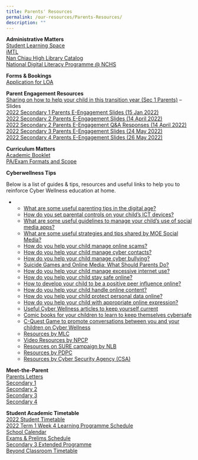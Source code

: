 ```yaml
---
title: Parents' Resources
permalink: /our-resources/Parents-Resources/
description: ""
---
```

**Administrative Matters**<br>
[Student Learning Space](https://learning.moe.edu.sg/)  
[iMTL](https://imtl.moe.edu.sg/)  
[Nan Chiau High Library Catalog](https://nanchiauhigh.spydus.com.sg/)  
[National Digital Literacy Programme @ NCHS](http://go.gov.sg/nchs-ndlp)

**Forms & Bookings**<br>
[Application for LOA](https://go.gov.sg/nchs-loa)

**Parent Engagement Resources**<br>
[Sharing on how to help your child in this transition year (Sec 1 Parents)](https://drive.google.com/file/d/1AERpSAZwgNOk9a0P7HAHbU4qiRcztz2M/view) – Slides<br>[2022 Secondary 1 Parents E-Engagement Slides (15 Jan 2022)](https://drive.google.com/file/d/1Y9kpVSqbtMFcZSMZnZWqlqsG5CyygsOF/view?usp=sharing)  
[2022 Secondary 2 Parents E-Engagement Slides (14 April 2022)](https://drive.google.com/file/d/1oBCT8dvSuoqTVjha17iTJyrD_kdJH4Hn/view)  
[2022 Secondary 2 Parents E-Engagement Q&A Responses (14 April 2022)](https://drive.google.com/drive/folders/1tCQWVeImVf-iC71x0MIs_7Uys9btX51t)  
[2022 Secondary 3 Parents E-Engagement Slides (24 May 2022)](https://drive.google.com/file/d/1hiSF6rVbTrf9kbYa6x_rMGDNrad4qYPv/view?usp=sharing)  
[2022 Secondary 4 Parents E-Engagement Slides (26 May 2022)](https://drive.google.com/file/d/1V5-xTKsaDvCc23zJP9a_qde0874REHi1/view?usp=sharing)

**Curriculum Matters**<br>
[Academic Booklet](https://drive.google.com/drive/folders/1-u9xunjUbfXWFHhldfQLP0fJmpUIXjzz?usp=sharing)  
[PA/Exam Formats and Scope](https://drive.google.com/drive/u/1/folders/1fQWE3i8efqnjzatOy_LkVhLQIbqyRpJy)

**Cyberwellness Tips**

Below is a list of guides & tips, resources and useful links to help you to reinforce Cyber Wellness education at home.

*   *   [What are some useful parenting tips in the digital age?](https://ictconnection.moe.edu.sg/cyber-wellness/for-parents/guides-and-tips/parenting-tips)
    *   [How do you set parental controls on your child’s ICT devices?](https://ictconnection.moe.edu.sg/cyber-wellness/for-parents/guides-and-tips/parental-controls)
    *   [What are some useful guidelines to manage your child’s use of social media apps?](https://ictconnection.moe.edu.sg/cyber-wellness/for-parents/guides-and-tips/social-media-guidelines)
    *   [What are some useful strategies and tips shared by MOE Social Media?](https://ictconnection.moe.edu.sg/cyber-wellness/for-parents/guides-and-tips/social-media-posts)
    *   [How do you help your child manage online scams?](https://ictconnection.moe.edu.sg/cyber-wellness/for-parents/guides-and-tips/helping-your-child-manage-online-scams)
    *   [How do you help your child manage cyber contacts?](https://ictconnection.moe.edu.sg/cyber-wellness/for-parents/guides-and-tips/helping-your-child-manage-cyber-contacts)
    *   [How do you help your child manage cyber bullying?](https://ictconnection.moe.edu.sg/cyber-wellness/for-parents/guides-and-tips/helping-your-child-manage-cyber-bullying)
    *   [Suicide Games and Online Media: What Should Parents Do?](https://www.schoolbag.sg/story/suicide-games-and-online-media-what-should-parents-do)
    *   [How do you help your child manage excessive internet use?](https://ictconnection.moe.edu.sg/cyber-wellness/for-parents/guides-and-tips/helping-your-child-manage-excessive-internet-use)
    *   [How do you help your child stay safe online?](https://ictconnection.moe.edu.sg/cyber-wellness/for-parents/guides-and-tips/helping-your-child-stay-safe-online)
    *   [How to develop your child to be a positive peer influence online?](https://ictconnection.moe.edu.sg/cyber-wellness/for-parents/guides-and-tips/developing-your-child-to-be-a-positive-peer-influence-online)
    *   [How do you help your child handle online content?](https://ictconnection.moe.edu.sg/cyber-wellness/for-parents/guides-and-tips/helping-your-child-handle-online-content)
    *   [How do you help your child protect personal data online?](https://ictconnection.moe.edu.sg/cyber-wellness/for-parents/guides-and-tips/how-do-you-help-your-child-protect-personal-data-online)
    *   [How do you help your child with appropriate online expression?](https://ictconnection.moe.edu.sg/cyber-wellness/for-parents/guides-and-tips/how-do-you-help-your-child-with-appropriate-online-expression)
    *   [Useful Cyber Wellness articles to keep yourself current](https://ictconnection.moe.edu.sg/cyber-wellness/for-parents/resources/cyber-wellness-articles)
    *   [Comic books for your children to learn to keep themselves cybersafe](https://ictconnection.moe.edu.sg/cyber-wellness/for-parents/resources/comic-books)
    *   [C-Quest Game to promote conversations between you and your children on Cyber Wellness](https://ictconnection.moe.edu.sg/cyber-wellness/for-parents/resources/c-quest)
    *   [Resources by MLC](http://www.medialiteracycouncil.sg/Resources/Pages/parents.aspx)
    *   [Video Resources by NPCP](http://www.scamalert.sg/resources/videos)
    *   [Resources on SURE campaign by NLB](http://www.nlb.gov.sg/sure/)
    *   [Resources by PDPC](https://www.pdpc.gov.sg/resources/for-individuals)
    *   [Resources by Cyber Security Agency (CSA)](https://www.csa.gov.sg/gosafeonline)


**Meet-the-Parent**<br>
[Parents Letters](https://drive.google.com/drive/folders/0B0NLoi7jhnNmcUkxUkRrUlNoZ00?usp=sharing)  
[Secondary 1](https://drive.google.com/drive/folders/1lTjk_GqX5_KCCwMdGAoD3E6WNmep7S2F?usp=sharing)  
[Secondary 2](https://drive.google.com/drive/folders/1zBy3zTraW6izEZZn-rd8rAX48X6f5p46?usp=sharing)  
[Secondary 3](https://drive.google.com/drive/folders/15wvThnU2JtsfcrwCHH7YxrYJ2x1RIbYZ?usp=sharing)  
[Secondary 4](https://drive.google.com/drive/folders/1Au3HRa0_d1-9RnNsMNigz8ZrayXyX8Jq?usp=sharing)

**Student Academic Timetable**<br>
[2022 Student Timetable](https://drive.google.com/drive/folders/1aGZqASMNs0pPdVXJOFMi1S0Z49QRWh58?usp=sharing)  
[2022 Term 1 Week 4 Learning Programme Schedule](https://docs.google.com/spreadsheets/d/1HHe3aKOZFwuqPL6efOvR4PU2G4WXWnjALvjIvkM7MCw/edit?usp=sharing)  
[School Calendar](https://www-nanchiauhigh-moe-edu-sg-admin.cwp.sg/nchs/calendar)  
[Exams & Prelims Schedule](https://drive.google.com/folderview?id=0B0NLoi7jhnNmNTFPaVYwV004YmM&usp=sharing)  
[Secondary 3 Extended Programme](https://drive.google.com/drive/folders/0B0NLoi7jhnNmeTF4TWhTX1hWTjQ?usp=sharing)  
[Beyond Classroom Timetable](https://drive.google.com/drive/folders/0B0NLoi7jhnNmVXI4RnhDN1NvNEk?usp=sharing)